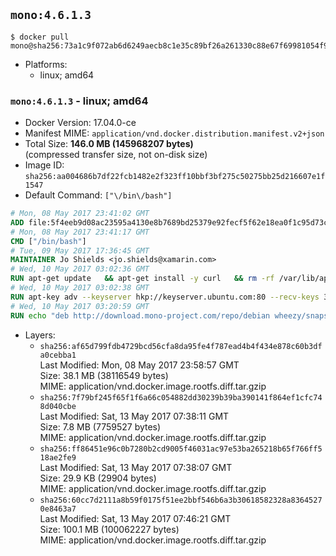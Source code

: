 ## `mono:4.6.1.3`

```console
$ docker pull mono@sha256:73a1c9f072ab6d6249aecb8c1e35c89bf26a261330c88e67f69981054f9095dd
```

-	Platforms:
	-	linux; amd64

### `mono:4.6.1.3` - linux; amd64

-	Docker Version: 17.04.0-ce
-	Manifest MIME: `application/vnd.docker.distribution.manifest.v2+json`
-	Total Size: **146.0 MB (145968207 bytes)**  
	(compressed transfer size, not on-disk size)
-	Image ID: `sha256:aa004686b7df22fcb1482e2f323ff10bbf3bf275c50275bb25d216607e1f1547`
-	Default Command: `["\/bin\/bash"]`

```dockerfile
# Mon, 08 May 2017 23:41:02 GMT
ADD file:5f4eeb9d08ac23595a4130e8b7689bd25379e92fecf5f62e18ea0f1c95d73c33 in / 
# Mon, 08 May 2017 23:41:17 GMT
CMD ["/bin/bash"]
# Tue, 09 May 2017 17:36:45 GMT
MAINTAINER Jo Shields <jo.shields@xamarin.com>
# Wed, 10 May 2017 03:02:36 GMT
RUN apt-get update   && apt-get install -y curl   && rm -rf /var/lib/apt/lists/*
# Wed, 10 May 2017 03:02:38 GMT
RUN apt-key adv --keyserver hkp://keyserver.ubuntu.com:80 --recv-keys 3FA7E0328081BFF6A14DA29AA6A19B38D3D831EF
# Wed, 10 May 2017 03:20:59 GMT
RUN echo "deb http://download.mono-project.com/repo/debian wheezy/snapshots/4.6.1.3 main" > /etc/apt/sources.list.d/mono-xamarin.list   && apt-get update   && apt-get install -y binutils mono-devel ca-certificates-mono fsharp mono-vbnc nuget referenceassemblies-pcl   && rm -rf /var/lib/apt/lists/* /tmp/*
```

-	Layers:
	-	`sha256:af65d799fdb4729bcd56cfa8da95fe4f787ead4b4f434e878c60b3dfa0cebba1`  
		Last Modified: Mon, 08 May 2017 23:58:57 GMT  
		Size: 38.1 MB (38116549 bytes)  
		MIME: application/vnd.docker.image.rootfs.diff.tar.gzip
	-	`sha256:7f79bf245f65f1f6a66c054882dd30239b39ba390141f864ef1cfc748d040cbe`  
		Last Modified: Sat, 13 May 2017 07:38:11 GMT  
		Size: 7.8 MB (7759527 bytes)  
		MIME: application/vnd.docker.image.rootfs.diff.tar.gzip
	-	`sha256:ff86451e96c0b7280b2cd9005f46031ac97e53ba265218b65f766ff518ae2fe9`  
		Last Modified: Sat, 13 May 2017 07:38:07 GMT  
		Size: 29.9 KB (29904 bytes)  
		MIME: application/vnd.docker.image.rootfs.diff.tar.gzip
	-	`sha256:60cc7d2111a8b59f0175f51ee2bbf546b6a3b30618582328a83645270e8463a7`  
		Last Modified: Sat, 13 May 2017 07:46:21 GMT  
		Size: 100.1 MB (100062227 bytes)  
		MIME: application/vnd.docker.image.rootfs.diff.tar.gzip
